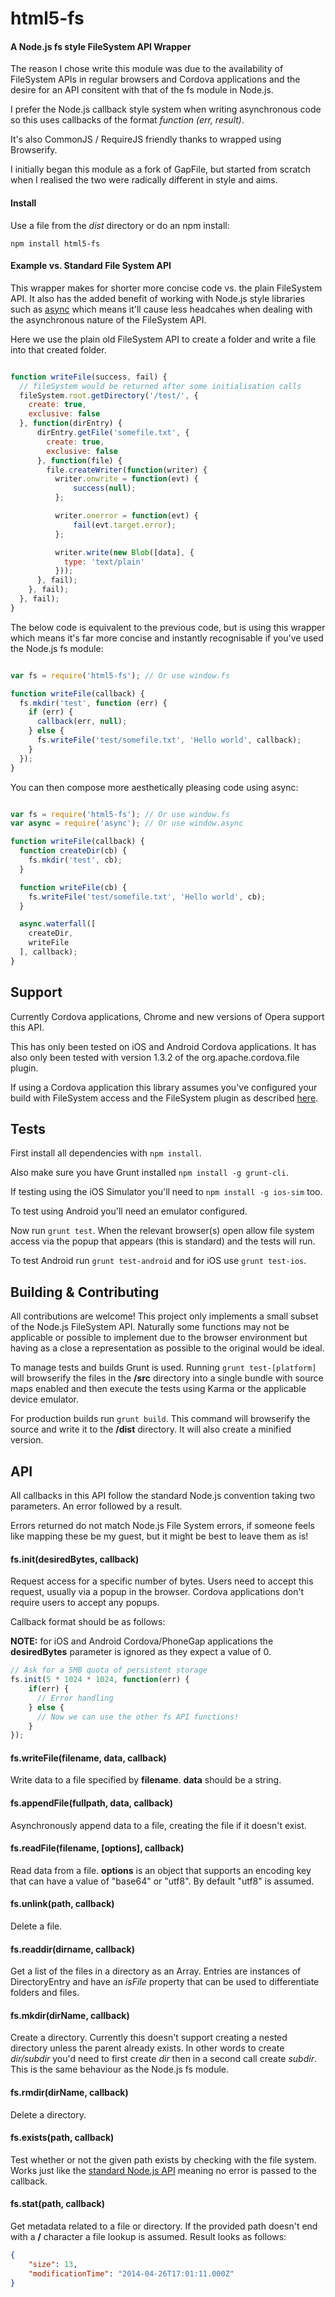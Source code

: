 # html5-fs
#### A Node.js fs style FileSystem API Wrapper

The reason I chose write this module was due to the availability of 
FileSystem APIs in regular browsers and Cordova applications and the desire for 
an API consitent with that of the fs module in Node.js. 

I prefer the Node.js callback style system 
when writing asynchronous code so this uses callbacks of the format 
_function (err, result)_. 

It's also CommonJS / RequireJS friendly thanks to wrapped using Browserify.

I initially began this module as a fork of GapFile, but started from scratch 
when I realised the two were radically different in style and aims.


#### Install
Use a file from the _dist_ directory or do an npm install:

```
npm install html5-fs
```


#### Example vs. Standard File System API

This wrapper makes for shorter more concise code vs. the plain FileSystem API. 
It also has the added benefit of working with Node.js style libraries such as 
[async](https://github.com/caolan/async) which means it'll cause less headcahes 
when dealing with the asynchronous nature of the FileSystem API.

Here we use the plain old FileSystem API to create a folder and write a file 
into that created folder.

```javascript

function writeFile(success, fail) {
  // fileSystem would be returned after some initialisation calls
  fileSystem.root.getDirectory('/test/', {
    create: true,
    exclusive: false
  }, function(dirEntry) {
      dirEntry.getFile('somefile.txt', {
        create: true,
        exclusive: false
      }, function(file) {
        file.createWriter(function(writer) {
          writer.onwrite = function(evt) {
              success(null);
          };

          writer.onerror = function(evt) {
              fail(evt.target.error);
          };

          writer.write(new Blob([data], {
            type: 'text/plain'
          }));
      }, fail);
    }, fail);
  }, fail);
}

```

The below code is equivalent to the previous code, but is using this wrapper 
which means it's far more concise and instantly recognisable if you've used the 
Node.js fs module:

```javascript

var fs = require('html5-fs'); // Or use window.fs

function writeFile(callback) {
  fs.mkdir('test', function (err) {
    if (err) {
      callback(err, null);
    } else {
      fs.writeFile('test/somefile.txt', 'Hello world', callback);
    }
  }); 
}

```

You can then compose more aesthetically pleasing code using async:

```javascript

var fs = require('html5-fs'); // Or use window.fs
var async = require('async'); // Or use window.async

function writeFile(callback) {
  function createDir(cb) {
    fs.mkdir('test', cb);
  }

  function writeFile(cb) {
    fs.writeFile('test/somefile.txt', 'Hello world', cb);
  }

  async.waterfall([
    createDir,
    writeFile
  ], callback); 
}

```


## Support
Currently Cordova applications, Chrome and new versions of Opera support 
this API. 

This has only been tested on iOS and Android Cordova applications. It has also 
only been tested with version 1.3.2 of the org.apache.cordova.file plugin.

If using a Cordova application this library assumes you've configured your 
build with FileSystem access and the FileSystem plugin as described 
[here](https://github.com/apache/cordova-plugin-file/blob/master/doc/index.md). 


## Tests
First install all dependencies with ```npm install```.

Also make sure you have Grunt installed ```npm install -g grunt-cli```.

If testing using the iOS Simulator you'll need to 
```npm install -g ios-sim``` too.

To test using Android you'll need an emulator configured.

Now run ```grunt test```. When the relevant browser(s) open allow 
file system access via the popup that appears (this is standard) and the 
tests will run.

To test Android run ```grunt test-android``` and for iOS use 
```grunt test-ios```. 


## Building & Contributing
All contributions are welcome! This project only implements a small subset of 
the Node.js FileSystem API. Naturally some functions may not be applicable or 
possible to implement due to the browser environment but having as a close a 
representation as possible to the original would be ideal.

To manage tests and builds Grunt is used. Running ```grunt test-[platform]``` 
will browserify the files in the __/src__ directory into a single bundle with 
source maps enabled and then execute the tests using Karma or the applicable 
device emulator.

For production builds run ```grunt build```. This command will browserify the 
source and write it to the __/dist__ directory. It will also create a minified 
version.

## API

All callbacks in this API follow the standard Node.js convention taking two 
parameters. An error followed by a result.

Errors returned do not match Node.js File System errors, if someone feels like 
mapping these be my guest, but it might be best to leave them as is!

#### fs.init(desiredBytes, callback)

Request access for a specific number of bytes. Users need to accept this 
request, usually via a popup in the browser. Cordova applications don't require
users to accept any popups. 

Callback format should be as 
follows:

__NOTE:__ for iOS and Android Cordova/PhoneGap applications the 
**desiredBytes** parameter is ignored as they expect a value of 0.

```javascript
// Ask for a 5MB quota of persistent storage
fs.init(5 * 1024 * 1024, function(err) {
    if(err) {
      // Error handling
    } else {
      // Now we can use the other fs API functions!
    }
});
```

#### fs.writeFile(filename, data, callback)
Write data to a file specified by __filename__. __data__ should be a string.


#### fs.appendFile(fullpath, data, callback)
Asynchronously append data to a file, creating the file if it doesn't exist.


#### fs.readFile(filename, [options], callback)
Read data from a file. __options__ is an object that supports an encoding key 
that can have a value of "base64" or "utf8". By default "utf8" is assumed.


#### fs.unlink(path, callback)
Delete a file.


#### fs.readdir(dirname, callback)
Get a list of the files in a directory as an Array. Entries are instances of 
DirectoryEntry and have an _isFile_ property that can be used to differentiate 
folders and files.


#### fs.mkdir(dirName, callback)
Create a directory. Currently this doesn't support creating a nested directory 
unless the parent already exists. In other words to create _dir/subdir_ you'd 
need to first create _dir_ then in a second call create _subdir_. This is the 
same behaviour as the Node.js fs module.


#### fs.rmdir(dirName, callback)
Delete a directory.


#### fs.exists(path, callback)
Test whether or not the given path exists by checking with the file system. 
Works just like the 
[standard Node.js API](http://nodejs.org/api/fs.html#fs_fs_exists_path_callback)
 meaning no error is passed to the callback.


#### fs.stat(path, callback)
Get metadata related to a file or directory. If the provided path doesn't end
with a __/__ character a file lookup is assumed. Result looks as follows:


```json
{
    "size": 13,
    "modificationTime": "2014-04-26T17:01:11.000Z"
}
```
